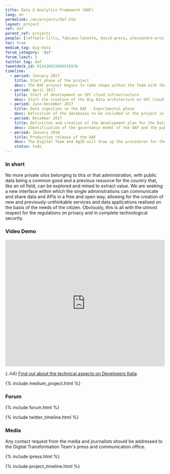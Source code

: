 ```yaml
---
title: Data & Analytics Framework (DAF)
lang: en
permalink: /en/projects/daf.htm
layout: project
ref: daf
parent_ref: projects
people: [raffaele-lillo, fabiana-lanotte, david-greco, alessandro-ercolani ]
toc: true
medium_tag: big-data
forum_category: 'daf'
forum_limit: 3
twitter_tag: daf
tweetdeck_id: 913428915095576576
timeline:
  - period: January 2017
    title: Start phase of the project
    desc: The DAF project begins to take shape within the Team with the creation of the group working on the data
  - period: April 2017
    title: Start of development on SPC cloud infrastructure
    desc: Start the creation of the Big Data architecture on SPC cloud (allotment 1). Opening of the repositories as open source software that is downloadable from the link github.com/teamdigitale/daf
  - period: June-December 2017
    title: Data ingestion in the DAF - Experimental phase
    desc: Definition of the databases to be included in the project in the experimental phase and the commissioning of the extraction and ingestion procedures. Defining the relationships between the DAF manager and the PAs involved in the initiative.
  - period: December 2017
    title: Definition and creation of the development plan for the Data &amp; Analytics testing phase
    desc: Identification of the governance model of the DAF and the public administrations that will be part of the testing phase. Defining the platform architecture and its evolutionary roadmap. Definition of use cases for the development of services for Public Administrations, citizens and business.
  - period: January 2018
    title: Production release of the DAF
    desc: The Digital Team and AgID will draw up the procedures for the future owner of the DAF who will manage the operation and the evolution of the project. The owner of the DAF will take care of the interactions with the public administrations to define plans for incorporating their databases and usage cases. From time to time, they will define the data ingestion means and how the DAF is suited to its own activities.
    status: todo
---
```


### In short

No more private silos belonging to this or that administration, with public data being a common good and a precious resource for the country that, like an oil field, can be explored and mined to extract value. We are seeking a new interface within which the single administrations can communicate and share data and APIs in a free and open way, allowing for the creation of new and previously-unthinkable services and data applications realised on the basis of the needs of the citizen. Obviously, this is all with the utmost respect for the regulations on privacy and in complete technological security.

### Video Demo
<iframe width="100%" height="400" src="https://www.youtube.com/embed/X2Sg-KauY6I" frameborder="0" allow="autoplay; encrypted-media" allowfullscreen></iframe>

{:.h4}
[Find out about the technical aspects on Developers Italia](https://developers.italia.it/it/daf/)

{% include medium_project.html %}

### Forum

{% include forum.html %}

{% include twitter_timeline.html %}

### Media

Any contact request from the media and journalists should be addressed to the
Digital Transformation Team's press and communication office.

{% include ipress.html %}
<div id="content-ipress" data-key="01e87bed-f52e-4d6d-af32-c4ea59fd300a" data-lang="en" data-size="100" data-tag="10"></div>
<script type="text/javascript" src="/js/ipress.js"></script>

{% include project_timeline.html %}

